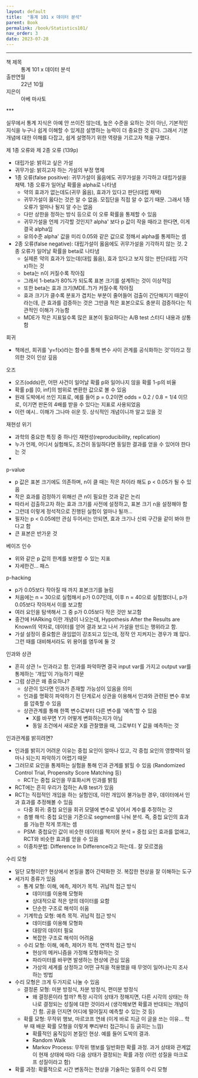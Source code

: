 ```yaml
---
layout: default
title:  "통계 101 x 데이터 분석"
parent: Book
permalink: /book/Statistics101/
nav_order: 3
date: 2023-07-28
---
```


***
<dl>
  <dt>책 제목</dt>
  <dd>통계 101 x 데이터 분석</dd>
<dt>출판연월</dt>
  <dd>22년 10월</dd>
  <dt>지은이</dt>
  <dd>아베 마사토</dd>
</dl>
***

실무에서 통계 지식은 아예 안 쓰이진 않는데, 높은 수준을 요하는 것이 아닌, 기본적인 지식을 누구나 쉽게 이해할 수 있게끔 설명하는 능력이 더 중요한 것 같다. 그래서 기본 개념에 대한 이해를 다잡고, 쉽게 설명하기 위한 역량을 기르고자 책을 구했다.

제 1종 오류와 제 2종 오류 (139p)

- 대립가설: 밝히고 싶은 가설
- 귀무가설: 밝히고자 하는 가설의 부정 명제
- 1종 오류(false positive): 귀무가설이 옳음에도 귀무가설을 기각하고 대립가설을 채택. 1종 오류가 일어날 확률을 alpha로 나타냄
  - 약의 효과가 없는데도(귀무 옳음), 효과가 있다고 판단(대립 채택)
  - 귀무가설이 옳다는 것은 알 수 없음. 모집단을 직접 알 수 없기 때문. 그래서 1종 오류가 얼마나 될지 알 수는 없음
  - 다만 상한을 정하는 방식 등으로 이 오류 확률을 통제할 수 있음
  - 귀무가설을 언제 기각할 것인지? alpha' 보다 p 값이 작을 때라고 한다면, 이게 결국 alpha임
  - 유의수준 alpha' 값을 미리 0.05와 같은 값으로 정해서 alpha를 통제하는 셈
- 2종 오류(false negative): 대립가설이 옳음에도 귀무가설을 기각하지 않는 것. 2종 오류가 일어날 확률을 beta로 나타냄
  - 실제론 약의 효과가 있는데(대립 옳음), 효과 있다고 보지 않는 판단(대립 기각 x)하는 것
  - beta는 n이 커질수록 작아짐
  - 그래서 1-beta가 80%가 되도록 표본 크기를 설계하는 것이 이상적임
  - 또한 beta는 효과 크기(MDE..?)가 커질수록 작아짐
  - 효과 크기가 클수록 분포가 겹치는 부분이 줄어들어 검출이 간단해지기 때문이라는데, 큰 효과를 검증하는 것은 그만큼 적은 표본으로도 충분히 검증하다는 직관적인 이해가 가능함
  - MDE가 작은 지표일수록 많은 표본이 필요하다는 A/B test 스터디 내용과 상통함

회귀

- 책에선, 회귀를 'y=f(x)라는 함수를 통해 변수 사이 관계를 공식화하는 것'이라고 정의한 것이 인상 깊음

오즈

- 오즈(odds)란, 어떤 사건이 일어날 확률 p와 일어나지 않을 확률 1-p의 비율
- 확률 p를 [0, inf]의 범위로 변환한 값으로 볼 수 있음
- 원래 도박에서 쓰인 지표로, 예를 들어 p = 0.2이면 odds = 0.2 / 0.8 = 1/4 이므로, 이기면 판돈의 4배를 받을 수 있다는 지표로 사용되었음
- 이런 예시.. 이해가 그나마 쉬운 듯. 상식적인 개념이니까 알고 있을 것

재현성 위기

- 과학의 중요한 특징 중 하나인 재현성(reproducibility, replication)
- 누가 언제, 어디서 실험해도, 조건이 동일하다면 동일한 결과를 얻을 수 있어야 한다는 것
- 

p-value

- p 값은 표본 크기에도 의존하며, n이 클 때는 작은 차이라 해도 p < 0.05가 될 수 있음
- 작은 효과를 검정하기 위해선 큰 n이 필요한 것과 같은 논리
- 따라서 검출하고자 하는 효과 크기를 사전에 설정하고, 표본 크기 n을 설정해야 함
- 그런데 이렇게 정석적으로 진행된 실험이 얼마나 될까...
- 필자는 p < 0.05에만 관심 두어서는 안되면, 효과 크기나 신뢰 구간을 같이 봐야 한다고 함
- 큰 표본은 반가운 것


베이즈 인수

- 위와 같은 p 값의 한계를 보완할 수 있는 지표
- 자세한건... 패스

p-hacking

- p가 0.05보다 작아질 때 까지 표본크기를 늘림
- 처음에는 n = 30으로 실험해서 p가 0.07인데, 이후 n = 40으로 실험했더니, p가 0.05보다 작아져서 이를 보고함
- 여러 요인을 탐색해서 그 중 p가 0.05보다 작은 것만 보고함
- 중간에 HARking 이란 개념이 나오는데, Hypothesis After the Results are Known의 약자로, 데이터를 얻어 결과 보고 나서 가설을 만드는 행위라고 함.
- 가설 설정이 중요함은 끊임없이 강조되고 있는데, 정작 안 지켜지는 경우가 꽤 많다. 그런 때를 대비해서라도 위 용어를 염두에 둘 것

인과와 상관

- 흔히 상관 != 인과라고 함. 인과를 파악하면 결국 input var를 가지고 output var를 통제하는 '개입'이 가능하기 때문
- 그럼 상관은 왜 중요하냐?
  - 상관이 있다면 인과가 존재할 가능성이 있음을 의미
  - 인과를 명확히 파악하기 전 단계로서 상관을 이용해서 인과와 관련된 변수 후보를 압축할 수 있음
  - 상관관계를 통해 한쪽 변수로부터 다른 변수를 '예측'할 수 있음
    - X를 바꾸면 Y가 어떻게 변화하는지가 아님
    - 동일 조건에서 새로운 X를 관찰했을 때, 그로부터 Y 값을 예측하는 것

인과관계를 밝히려면?

- 인과를 밝히기 어려운 이유는 중첩 요인이 얼마나 있고, 각 중첩 요인의 영향력이 얼마나 되는지 파악하기 어렵기 때문
- 그러므로 요인을 통제하는 실험을 통해 인과 관계를 밝힐 수 있음 (Randomized Control Trial, Propensity Score Matching 등)
  - RCT는 중첩 요인을 무효화시켜 인과를 밝힘
- RCT에는 흔히 우리가 접하는 A/B test가 있음
- RCT는 직접적인 개입을 하는 실험인데, 이런 개입이 불가능한 경우, 데이터에서 인과 효과를 추정해볼 수 있음
  - 다중 회귀: 중첩 요인을 회귀 모델에 변수로 넣어서 계수를 추정하는 것
  - 층별 해석: 중첩 요인을 기준으로 segment를 나눠 분석. 즉, 중첩 요인의 효과를 가능한 작게 쪼개는 셈
  - PSM: 중첩요인 값이 비슷한 데이터를 짝지어 분석 = 중첩 요인 효과를 없애고, RCT와 비슷한 효과를 얻을 수 있음
  - 이중차분법: Difference In Difference라고 하는데.. 잘 모르겠음

수리 모형

- 일단 모형이란? 현상에서 본질을 뽑아 간략화한 것. 복잡한 현상을 잘 이해하는 도구
- 세가지 종류가 있음
  - 통계 모형: 이해, 예측, 제어가 목적. 귀납적 접근 방식
    - 데이터를 이용해 모형화
    - 상대적으로 적은 양의 데이터를 요함
    - 단순한 구조로 해석이 쉬움
  - 기계학습 모형: 예측 목적. 귀납적 접근 방식
    - 데이터를 이용해 모형화
    - 대량의 데이터 필요
    - 복잡한 구조로 해석이 어려움
  - 수리 모형: 이해, 예측, 제어가 목적. 연역적 접근 방식
    - 현상의 메커니즘을 가정해 모형화하는 것
    - 파라미터를 바꾸면 발생하는 현상에 관심 있음
    - 가상의 세계를 상정하고 어떤 규칙을 적용했을 때 무엇이 일어나는지 조사하는 방법
- 수리 모형은 크게 두가지로 나눌 수 있음
  - 결정론 모형: 미분 방정식, 차분 방정식, 편미분 방정식
    - 왜 결정론이라 할까? 특정 시각의 상태가 정해지면, 다른 시각의 상태는 하나로 결정되는 성질에 대한 것이라서 (생각해보면 확률과 반대되는 개념이긴 함. 공을 던지면 어디에 떨어질지 예측할 수 있는 것 등)
  - 확률 모형: 무작위 행보, 마르코프 연쇄 (이게 바로 지금 이 글을 쓰는 이유... 학부 때 배운 확률 모형을 이렇게 뿌리부터 접근하니 등 긁히는 느낌)
    - 확률적인 움직임이 본질인 현상. 예를 들어 도박의 결과.
    - Random Walk
    - Markov Process: 무작위 행보를 일반화한 확률 과정. 과거 상태와 관계없이 현재 상태에 따라 다음 상태가 결정되는 확률 과정 (이런 성질을 마크로프 성질이라고 함)
- 확률 과정: 확률적으로 시간 변동하는 현상을 기술하는 일종의 수리 모형
